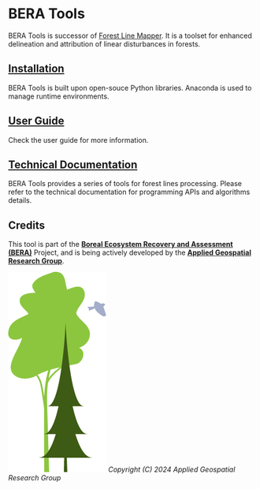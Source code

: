 # BERA Tools

BERA Tools is successor of [Forest Line Mapper](https://github.com/appliedgrg/flm). It is a toolset for enhanced delineation and attribution of linear disturbances in forests.

<!--![Banner](docs/files/images/BERALogo.png)-->

## [Installation](https://beratools.readthedocs.io/en/latest/installation.html)

BERA Tools is built upon open-souce Python libraries. Anaconda is used to manage runtime environments.

## [User Guide](http://beratools.beraproject.org/)

Check the user guide for more information.

## [Technical Documentation](https://beratools.readthedocs.io/en/latest/)

BERA Tools provides a series of tools for forest lines processing. Please refer to the technical documentation for programming APIs and algorithms details.

## Credits

This tool is part of the [**Boreal Ecosystem Recovery and Assessment (BERA)**](http://www.beraproject.org/) Project, and is being actively developed by the [**Applied Geospatial Research Group**](https://www.appliedgrg.ca/).

![Logos](docs/files/images/BERALogo.png)
*Copyright (C) 2024  Applied Geospatial Research Group*
